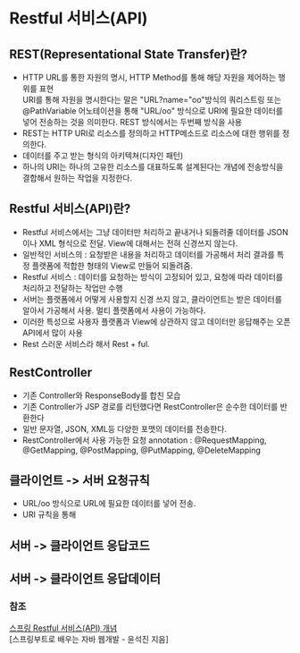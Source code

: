 # Restful 서비스(API)
## REST(Representational State Transfer)란?
  - HTTP URL를 통한 자원의 명시, HTTP Method를 통해 해당 자원을 제어하는 행위를 표현<br>
  URI를 통해 자원을 명시한다는 말은 "URL?name="oo"방식의 쿼리스트링 또는 @PathVariable 어노테이션을 통해 "URL/oo" 방식으로 URI에 필요한
  데이터를 넣어 전송하는 것을 의미한다. REST 방식에서는 두번째 방식을 사용
  - REST는 HTTP URI로 리소스를 정의하고 HTTP메소드로 리소스에 대한 행위를 정의한다.
  - 데이터를 주고 받는 형식의 아키텍쳐(디자인 패턴)
  - 하나의 URI는 하나의 고유한 리소스를 대표하도록 설계된다는 개념에 전송방식을 결합해서 원하는 작업을 지정한다. 

## Restful 서비스(API)란?
  - Restful 서비스에서는 그냥 데이터만 처리하고 끝내거나 되돌려줄 데이터를 JSON이나 XML 형식으로 전달. View에 대해서는 전혀 신경쓰지 않는다.
  - 일반적인 서비스의 : 요청받은 내용을 처리하고 데이터를 가공해서 처리 결과를 특정 플랫폼에 적합한 형태의 View로 만들어 되돌려줌.
  - Restful 서비스 : 데이터를 요청하는 방식이 고정되어 있고, 요청에 따라 데이터를 처리하고 전달하는 작업만 수행
  - 서버는 플랫폼에서 어떻게 사용할지 신경 쓰지 않고, 클라이언트는 받은 데이터를 알아서 가공해서 사용. 멀티 플랫폼에서 사용이 가능하다.
  - 이러한 특성으로 사용자 플랫폼과 View에 상관하지 않고 데이터만 응답해주는 오픈API에서 많이 사용
  - Rest 스러운 서비스라 해서 Rest + ful.
## RestController
  - 기존 Controller와 ResponseBody를 합친 모습
  - 기존 Controller가 JSP 경로를 리턴했다면 RestController은 순수한 데이터를 반환한다
  - 일반 문자열, JSON, XML등 다양한 포맷의 데이터를 전송한다.
  - RestController에서 사용 가능한 요청 annotation : @RequestMapping, @GetMapping, @PostMapping, @PutMapping, @DeleteMapping
  
## 클라이언트 -> 서버 요청규칙
- URL/oo 방식으로 URL에 필요한 데이터를 넣어 전송.
- URI 규칙을 통해 

## 서버 -> 클라이언트 응답코드

## 서버 -> 클라이언트 응답데이터


### 참조
[스프링 Restful 서비스(API) 개념](https://codevang.tistory.com/260?category=849481)<br>
[스프링부트로 배우는 자바 웹개발 - 윤석진 지음]<br>
